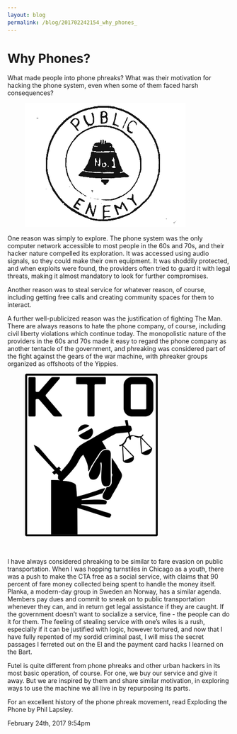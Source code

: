 ```yaml
---
layout: blog
permalink: /blog/201702242154_why_phones_
---
```


# Why Phones?

What made people into phone phreaks? What was their motivation for hacking the phone system, even when some of them faced harsh consequences?

<figure class="tmblr-full" data-orig-height="280" data-orig-width="363"><img src="/blog/images/157680837134_0.png" data-orig-height="280" data-orig-width="363"/></figure>One reason was simply to explore. The phone system was the only computer network accessible to most people in the 60s and 70s, and their hacker nature compelled its exploration. It was accessed using audio signals, so they could make their own equipment. It was shoddily protected, and when exploits were found, the providers often tried to guard it with legal threats, making it almost mandatory to look for further compromises.

Another reason was to steal service for whatever reason, of course, including getting free calls and creating community spaces for them to interact.

A further well-publicized reason was the justification of fighting The Man. There are always reasons to hate the phone company, of course, including civil liberty violations which continue today. The monopolistic nature of the providers in the 60s and 70s made it easy to regard the phone company as another tentacle of the government, and phreaking was considered part of the fight against the gears of the war machine, with phreaker groups organized as offshoots of the Yippies.

<figure class="tmblr-full" data-orig-height="367" data-orig-width="300"><img src="/blog/images/157680837134_1.gif" data-orig-height="367" data-orig-width="300"/></figure><br/>

I have always considered phreaking to be similar to fare evasion on public transportation. When I was hopping turnstiles in Chicago as a youth, there was a push to make the CTA free as a social service, with claims that 90 percent of fare money collected being spent to handle the money itself. Planka, a modern-day group in Sweden an Norway, has a similar agenda. Members pay dues and commit to sneak on to public transportation whenever they can, and in return get legal assistance if they are caught. If the government doesn&rsquo;t want to socialize a service, fine - the people can do it for them. The feeling of stealing service with one&rsquo;s wiles is a rush, especially if it can be justified with logic, however tortured, and now that I have fully repented of my sordid criminal past, I will miss the secret passages I ferreted out on the El and the payment card hacks I learned on the Bart.

Futel is quite different from phone phreaks and other urban hackers in its most basic operation, of course. For one, we buy our service and give it away. But we are inspired by them and share similar motivation, in exploring ways to use the machine we all live in by repurposing its parts.

For an excellent history of the phone phreak movement, read Exploding the Phone by Phil Lapsley.<br/>



<div id="footer">
<span id="timestamp"> February 24th, 2017 9:54pm </span>
</div>
